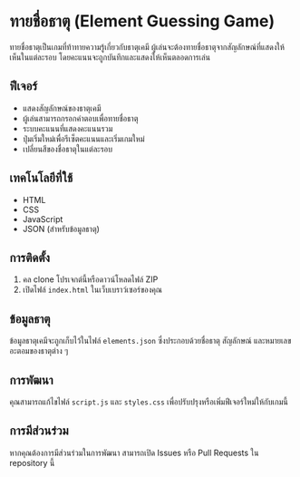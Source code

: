 # ทายชื่อธาตุ (Element Guessing Game)

ทายชื่อธาตุเป็นเกมที่ท้าทายความรู้เกี่ยวกับธาตุเคมี ผู้เล่นจะต้องทายชื่อธาตุจากสัญลักษณ์ที่แสดงให้เห็นในแต่ละรอบ โดยคะแนนจะถูกบันทึกและแสดงให้เห็นตลอดการเล่น

## ฟีเจอร์

- แสดงสัญลักษณ์ของธาตุเคมี
- ผู้เล่นสามารถกรอกคำตอบเพื่อทายชื่อธาตุ
- ระบบคะแนนที่แสดงคะแนนรวม
- ปุ่มเริ่มใหม่เพื่อรีเซ็ตคะแนนและเริ่มเกมใหม่
- เปลี่ยนสีของชื่อธาตุในแต่ละรอบ

## เทคโนโลยีที่ใช้

- HTML
- CSS
- JavaScript
- JSON (สำหรับข้อมูลธาตุ)

## การติดตั้ง

1. คล clone โปรเจกต์นี้หรือดาวน์โหลดไฟล์ ZIP
2. เปิดไฟล์ `index.html` ในเว็บเบราว์เซอร์ของคุณ

## ข้อมูลธาตุ

ข้อมูลธาตุเคมีจะถูกเก็บไว้ในไฟล์ `elements.json` ซึ่งประกอบด้วยชื่อธาตุ สัญลักษณ์ และหมายเลขอะตอมของธาตุต่าง ๆ

## การพัฒนา

คุณสามารถแก้ไขไฟล์ `script.js` และ `styles.css` เพื่อปรับปรุงหรือเพิ่มฟีเจอร์ใหม่ให้กับเกมนี้

## การมีส่วนร่วม

หากคุณต้องการมีส่วนร่วมในการพัฒนา สามารถเปิด Issues หรือ Pull Requests ใน repository นี้
